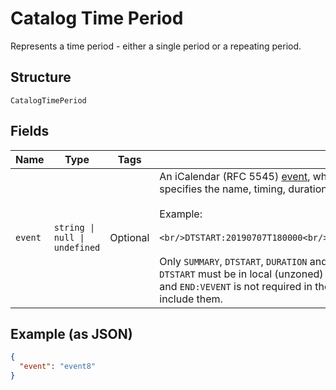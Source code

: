 
# Catalog Time Period

Represents a time period - either a single period or a repeating period.

## Structure

`CatalogTimePeriod`

## Fields

| Name | Type | Tags | Description |
|  --- | --- | --- | --- |
| `event` | `string \| null \| undefined` | Optional | An iCalendar (RFC 5545) [event](https://tools.ietf.org/html/rfc5545#section-3.6.1), which<br/>specifies the name, timing, duration and recurrence of this time period.<br/><br/>Example:<br/><br/>```<br/>DTSTART:20190707T180000<br/>DURATION:P2H<br/>RRULE:FREQ=WEEKLY;BYDAY=MO,WE,FR<br/>```<br/><br/>Only `SUMMARY`, `DTSTART`, `DURATION` and `RRULE` fields are supported.<br/>`DTSTART` must be in local (unzoned) time format. Note that while `BEGIN:VEVENT`<br/>and `END:VEVENT` is not required in the request. The response will always<br/>include them. |

## Example (as JSON)

```json
{
  "event": "event8"
}
```

